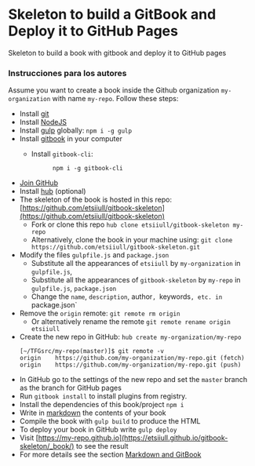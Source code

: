 # Skeleton to build a GitBook and Deploy it to GitHub Pages

Skeleton to build a book with gitbook and deploy it to GitHub pages

### Instrucciones para los autores

Assume you want to create a book inside the Github organization
`my-organization` with name `my-repo`. Follow these steps:

* Install [git](https://git-scm.com/)
* Install [NodeJS](https://nodejs.org/es/)
* Install [gulp](https://gulpjs.com/) globally: `npm i -g gulp`
* Install [gitbook](https://github.com/GitbookIO/gitbook/blob/master/docs/setup.md) in your computer
  * Install `gitbook-cli`:

              npm i -g gitbook-cli
* [Join GitHub](https://github.com/join?source=header-home)
* Install [hub](https://github.com/github/hub) (optional)
* The skeleton of the book is hosted in this repo: [https://github.com/etsiiull/gitbook-skeleton](https://github.com/etsiiull/gitbook-skeleton)
  * Fork or clone this repo `hub clone etsiiull/gitbook-skeleton my-repo`
  * Alternatively, clone the book in your machine using: `git clone https://github.com/etsiiull/gitbook-skeleton.git` 
* Modify the files `gulpfile.js` and `package.json`
  * Substitute all the appearances of `etsiiull` by `my-organization` in `gulpfile.js`,
  * Substitute all the appearances of `gitbook-skeleton` by `my-repo` in `gulpfile.js`, `package.json`
  * Change the `name`, `description`, author`, `keywords`, etc. in `package.json`
* Remove the `origin` remote: `git remote rm origin`
  - Or alternatively rename the remote `git remote rename origin etsiiull`
* Create the new repo in GitHub: `hub create my-organization/my-repo`
  ```
  [~/TFGsrc/my-repo(master)]$ git remote -v
  origin	https://github.com/my-organization/my-repo.git (fetch)
  origin	https://github.com/my-organization/my-repo.git (push)
  ```
* In GitHub go to the settings of the new repo and set the `master` branch as the branch for GitHub pages
* Run `gitbook install` to install plugins from registry.
* Install the dependencies of this book/project `npm i`
* Write in [markdown](https://es.wikipedia.org/wiki/Markdown) the contents of your book
* Compile the book with `gulp build` to produce the HTML
* To deploy your book in GitHub write `gulp deploy`
* Visit [https://my-repo.github.io](https://etsiiull.github.io/gitbook-skeleton/_book/) to see the result
* For more details see the section [Markdown and GitBook](gitbook.md)


